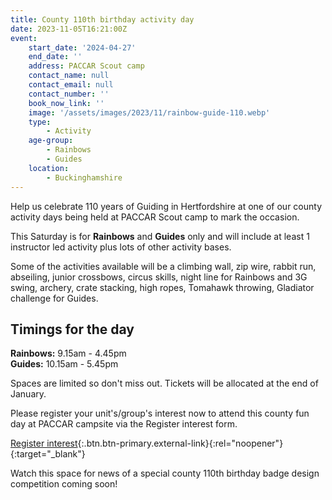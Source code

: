 ```yaml
---
title: County 110th birthday activity day
date: 2023-11-05T16:21:00Z
event:
    start_date: '2024-04-27'
    end_date: ''
    address: PACCAR Scout camp
    contact_name: null
    contact_email: null
    contact_number: ''
    book_now_link: ''
    image: '/assets/images/2023/11/rainbow-guide-110.webp'
    type:
        - Activity
    age-group:
        - Rainbows
        - Guides
    location:
        - Buckinghamshire
---
```

Help us celebrate 110 years of Guiding in Hertfordshire at one of our county activity days being held at PACCAR Scout camp to mark the occasion.

This Saturday is for **Rainbows** and **Guides** only and will include at least 1 instructor led activity plus lots of other activity bases.

Some of the activities available will be a climbing wall, zip wire, rabbit run, abseiling, junior crossbows, circus skills, night line for Rainbows and 3G swing, archery, crate stacking, high ropes, Tomahawk throwing, Gladiator challenge for Guides.

## Timings for the day

**Rainbows:**  9.15am - 4.45pm  
**Guides:** 10.15am - 5.45pm

Spaces are limited so don't miss out. Tickets will be allocated at the end of January.

Please register your unit's/group's interest now to attend this county fun day at PACCAR campsite via the Register interest form.

[Register interest](https://forms.office.com/e/HJB0NS3dL9){:.btn.btn-primary.external-link}{:rel="noopener"}{:target="_blank"}

Watch this space for news of a special county 110th birthday badge design competition coming soon!
